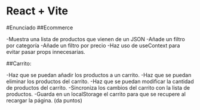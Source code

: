 # React + Vite

#Enunciado
##Ecommerce

 -Muestra una lista de productos que vienen de un JSON
 -Añade un filtro por categoría
 -Añade un filtro por precio
 -Haz uso de useContext para evitar pasar props innecesarias.

##Carrito:

 -Haz que se puedan añadir los productos a un carrito.
 -Haz que se puedan eliminar los productos del carrito.
 -Haz que se puedan modificar la cantidad de productos del carrito.
 -Sincroniza los cambios del carrito con la lista de productos.
 -Guarda en un localStorage el carrito para que se recupere al recargar la página. (da puntos)